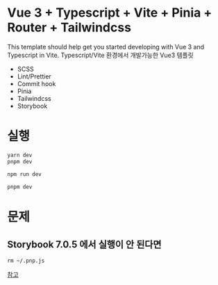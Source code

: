 # Vue 3 + Typescript + Vite + Pinia + Router + Tailwindcss

This template should help get you started developing with Vue 3 and Typescript in Vite. Typescript/Vite 환경에서 개발가능한 Vue3
템플릿

- SCSS
- Lint/Prettier
- Commit hook
- Pinia
- Tailwindcss
- Storybook

# 실행

```bash
yarn dev
pnpm dev
```

```bash
npm run dev
```

```bash
pnpm dev
```

# 문제
## Storybook 7.0.5 에서 실행이 안 된다면
```shell
rm ~/.pnp.js
```
[참고](https://github.com/storybookjs/storybook/issues/20876)
